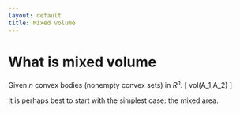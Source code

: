 ```yaml
---
layout: default
title: Mixed volume
---
```


What is mixed volume
====================

Given $n$ convex bodies (nonempty convex sets) in $R^n$.
\[
    vol(A_1,A_2)
\]


It is perhaps best to start with the simplest case: the mixed area.

